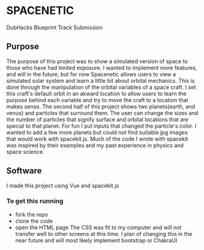 # SPACENETIC
DubHacks Blueprint Track Submission

## Purpose
The purpose of this project was to show a simulated version of space to those who have had limited exposure. I wanted to implement more features, and will in the future, but for now Spacenetic allows users to view a simulated solar system and learn a little bit about orbital mechanics.
This is done through the manipulation of the orbital variables of a space craft. I set this craft's default orbit in an akward location to allow users to learn the purpose behind each variable and try to move the craft to a location that makes sense.
The second half of this project shows two planets(earth, and venus) and particles that surround them. The user can change the sizes and the number of particles that signify surface and orbital locations that are special to that planet. For fun I put inputs that changed the particle's color. I wanted to add a few more planets but could not find suitable jpg images that would work with spacekit.js.
Much of the code I wrote with spacekit was inspired by their examples and my past experience in physics and space science. 


## Software
I made this project using Vue and spacekit.js
### To get this running
 * fork the repo 
 * clone the code
 * open the HTML page
The CSS was fit to my computer and will not transfer well to other screens at this time. I plan of changing this in the near future and will most likely implement bootstrap or ChakraUI

